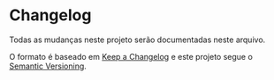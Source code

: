 # Changelog
Todas as mudanças neste projeto serão documentadas neste arquivo.

O formato é baseado em [Keep a Changelog](http://keepachangelog.com/en/1.0.0/) e este projeto segue o [Semantic Versioning](http://semver.org/spec/v2.0.0.html).
